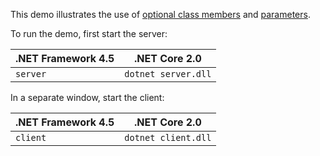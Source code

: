 This demo illustrates the use of [optional class members][1] and
[parameters][2].

To run the demo, first start the server:

| .NET Framework 4.5 | .NET Core 2.0        |
| ------------------ | -------------------- |
| `server`           | `dotnet server.dll`  |

In a separate window, start the client:

| .NET Framework 4.5 | .NET Core 2.0       |
| ------------------ | ------------------- |
| `client`           | `dotnet client.dll` |

[1]: https://doc.zeroc.com/display/Ice37/C-Sharp+Mapping+for+Optional+Values
[2]: https://doc.zeroc.com/display/Ice37/C-Sharp+Mapping+for+Operations
